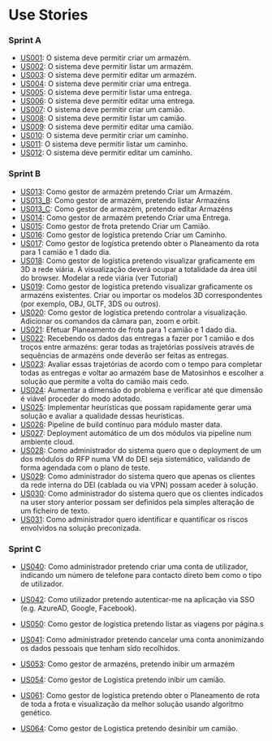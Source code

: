 # Use Stories #

### Sprint A ###

- [US001](diagramas/Geral/US001/US001.md): O sistema deve permitir criar um armazém.
- [US002](diagramas/Geral/US002/US002.md): O sistema deve permitir listar um armazém.
- [US003](diagramas/Geral/US003/US003.md): O sistema deve permitir editar um armazém.
- [US004](diagramas/Geral/US004/US004.md): O sistema deve permitir criar uma entrega.
- [US005](diagramas/Geral/US005/US005.md): O sistema deve permitir listar uma entrega.
- [US006](diagramas/Geral/US006/US006.md): O sistema deve permitir editar uma entrega.
- [US007](diagramas/Geral/US007/US007.md): O sistema deve permitir criar um camião.
- [US008](diagramas/Geral/US008/US008.md): O sistema deve permitir listar um camião.
- [US009](diagramas/Geral/US009/US009.md): O sistema deve permitir editar uma camião.
- [US010](diagramas/Geral/US010/US010.md): O sistema deve permitir criar um caminho.
- [US011](diagramas/Geral/US011/US011.md): O sistema deve permitir listar um caminho.
- [US012](diagramas/Geral/US012/US012.md): O sistema deve permitir editar um caminho.


### Sprint B ###

- [US013](diagramas/Geral/US013/US013.md): Como gestor de armazém pretendo Criar um Armazém.
- [US013_B](diagramas/Geral/US013_B/US013_B.md): Como gestor de armazém, pretendo listar Armazéns
- [US013_C](diagramas/Geral/US013_C/US013_C.md): Como gestor de armazém, pretendo editar Armazéns
- [US014](diagramas/Geral/US014/US014.md): Como gestor de armazém pretendo Criar uma Entrega.
- [US015](diagramas/Geral/US015/US015.md): Como gestor de frota pretendo Criar um Camião.
- [US016](diagramas/Geral/US016/US016.md): Como gestor de logística pretendo Criar um Caminho.
- [US017](diagramas/Geral/US017/US017.md): Como gestor de logística pretendo obter o Planeamento da rota para 1 camião e 1 dado dia.
- [US018](diagramas/Geral/US018/US018.md): Como gestor de logística pretendo visualizar graficamente em 3D a rede viária. A visualização deverá ocupar a totalidade da área útil do browser. Modelar a rede viária (ver Tutorial)
- [US019](diagramas/Geral/US019/US019.md): Como gestor de logística pretendo visualizar graficamente os armazéns existentes. Criar ou importar os modelos 3D correspondentes (por exemplo, OBJ, GLTF, 3DS ou outros).
- [US020](diagramas/Geral/US020/US020.md): Como gestor de logística pretendo controlar a visualização. Adicionar os comandos da câmara pan, zoom e orbit.
- [US021](diagramas/Geral/US021/US021.md): Efetuar Planeamento de frota para 1 camião e 1 dado dia.
- [US022](diagramas/Geral/US022/US022.md): Recebendo os dados das entregas a fazer por 1 camião  e dos troços entre armazéns: gerar todas as trajetórias possíveis através de sequências de armazéns onde deverão ser feitas as entregas.
- [US023](diagramas/Geral/US023/US023.md): Avaliar essas trajetórias de acordo com o tempo para completar todas as entregas e voltar ao armazém base de Matosinhos e escolher a solução que permite a volta do camião mais cedo.
- [US024](diagramas/Geral/US024/US024.md): Aumentar a dimensão do problema e verificar até que dimensão é viável proceder do modo adotado.
- [US025](diagramas/Geral/US025/US025.md): Implementar heurísticas que possam rapidamente gerar uma solução e avaliar a qualidade dessas heurísticas.
- [US026](diagramas/Geral/US026/US026.md): Pipeline de build contínuo para módulo master data.
- [US027](diagramas/Geral/US027/US027.md): Deployment automático de um dos módulos via pipeline num ambiente cloud.
- [US028](diagramas/Geral/US028/US028.md): Como administrador do sistema quero que o deployment de um dos módulos do RFP numa VM do DEI seja sistemático, validando de forma agendada com o plano de teste.
- [US029](diagramas/Geral/US029/US029.md): Como administrador do sistema quero que apenas os clientes da rede interna do DEI (cablada ou via VPN) possam aceder à solução.
- [US030](diagramas/Geral/US030/US030.md): Como administrador do sistema quero que os clientes indicados na user story anterior possam ser definidos pela simples alteração de um ficheiro de texto.
- [US031](diagramas/Geral/US031/US031.md): Como administrador quero identificar e quantificar os riscos envolvidos na solução preconizada.

### Sprint C ###


- [US040](diagramas/Geral/US040/US040.md): Como administrador pretendo criar uma conta de utilizador, indicando um número de telefone para contacto direto bem como o tipo de utilizador.

- [US042](diagramas/Geral/US042/US042.md): Como utilizador pretendo autenticar-me na aplicação via SSO (e.g. AzureAD, Google, Facebook).

- [US050](diagramas/Geral/US050/US050.md): Como gestor de logística pretendo listar as viagens por página.s

- [US041](diagramas/Geral/US041/US041.md): Como administrador pretendo cancelar uma conta anonimizando os dados pessoais que tenham sido recolhidos.
- [US053](diagramas/Geral/US053/US053.md): Como gestor de armazéns, pretendo inibir um armazém
- [US054](diagramas/Geral/US054/US054.md): Como gestor de Logistica pretendo inibir um camião.
- [US061](diagramas/Geral/US061/US061.md): Como gestor de logística pretendo obter o Planeamento de rota de toda a frota e visualização da melhor solução usando algoritmo genético.
- [US064](diagramas/Geral/US064/US064.md): Como gestor de Logistica pretendo desinibir um camião.
